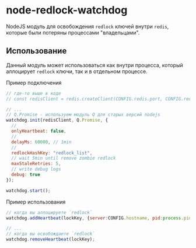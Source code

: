 # node-redlock-watchdog

NodeJS модуль для освобождения `redlock` ключей внутри `redis`, которые были потеряны процессами "владельцами".

## Использование

Данный модуль может использоваться как внутри процесса, который аллоцирует `redlock` ключи, так и в отдельном процессе.

Пример подключения

```javascript
// где-то выше в коде
// const redisClient = redis.createClient(CONFIG.redis.port, CONFIG.redis.host);

// ...
// Q.Promise - используем модуль Q для старых версий nodejs
watchdog.init(redisClient, Q.Promise, {
  // 
  onlyHeartbeat: false,
  // 
  delayMs: 60000, // 1min
  // 
  redlockHashKey: "redlock_list",
  // wait 5min until remove zombie redlock
  maxStaleRetries: 5,
  // write debug logs
  debug: true
});

watchdog.start();
```

 Пример использования

```javascript
// когда вы аллоцируете `redlock`
watchdog.addHeartbeat(lockKey, {server:CONFIG.hostname, pid:process.pid});

// ...
// когда вы освобождаете `redlock`
watchdog.removeHeartbeat(lockKey);
```
